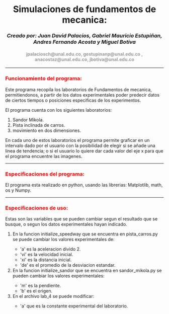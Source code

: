 <center><h1><strong> Simulaciones de fundamentos de mecanica:</strong></h1>


<h3><em>Creado por: Juan David Palacios, Gabriel Mauricio Estupiñan, Andres Fernando Acosta y Miguel Botiva</em></h3>
<h4 style="color:#999999"> jpalaciosch@unal.edu.co, gestupinanp@unal.edu.co , anacostaz@unal.edu.co, jbotiva@unal.edu.co</h4></center>
<hr size="8px" color ="Red"/>
<h3 style="color:#FF0000">Funcionamiento del programa: </h3>
<p>Este programa recopila los laboratorios de Fundamentos de mecanica, permitiendonos, a partir de los datos experimentales poder predecir datos de ciertos tiempos o posiciones especificas de los experimentos.</p>

<p>El programa cuenta con los siguientes laboratorios:</p>

<ol>
    <li>Sandor Mikola.</li>
    <li>Pista inclinada de carros.</li>
    <li>movimiento en dos dimensiones.</li>
</ol>

En cada uno de estos laboratorios el programa permite graficar en un intervalo dado por el usuario con la posibilidad de elegir si se añade una linea de tendencia; o si el usuario lo quiere dar cada valor del eje x para que el programa encuentre las imagenes.

<hr size="8px" color ="Red"/>
<h3 style="color:#FF0000">Especificaciones del programa: </h3>
<p>El programa esta realizado en python, usando las librerias: Matplotlib, math, os y Numpy. <p>

<hr size="8px" color ="Red"/>
<h3 style="color:#FF0000">Especificaciones de uso: </h3>
Estas son las variables que se pueden cambiar segun el resultado que se busque, o segun los datos experimentales hayan indicado.

<ol>
    <li> En la funcion initialize_speedway que se encuentra en pista_carros.py se puede cambiar los valores experimentales de:</li>
    <ul>
        <li>'a' es la aceleracion divido 2.</li>
        <li>'vi' es la velocidad inicial.</li>
        <li>'xi' es la distancia inicial.</li>
        <li>'de' es el promedio de la desviacion estandar.</li>
    </ul>
        <li> En la funcion initialize_sandor que se encuentra en sandor_mikola.py se pueden cambiar los valores experimentales:</li>
    <ul>
        <li>'m' es la pendiente.</li>
        <li>'b' es el origen.</li>
    </ul>
        <li> En el archivo lab_4 se puede modificar:</li>
    <ul>
        <li>'a' que es la constante experimental del laboratorio.</li>
    </ul>
</ol>
